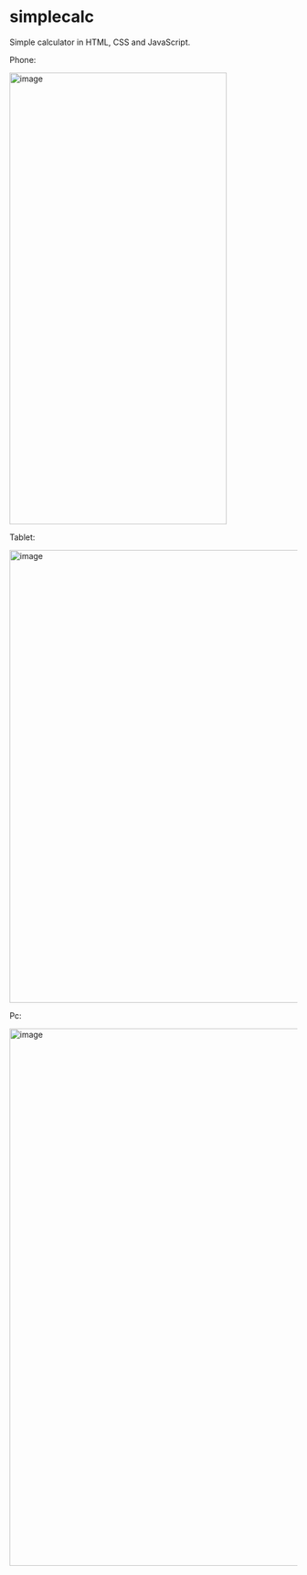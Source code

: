 # simplecalc
Simple calculator in HTML, CSS and JavaScript.

Phone:

<img width="380" height="791" alt="image" src="https://github.com/user-attachments/assets/5e297c28-2d89-4a98-bdf4-ac8ed551fe8f" />

Tablet:

<img width="554" height="793" alt="image" src="https://github.com/user-attachments/assets/3d8ce9af-906c-47b2-a170-31a8ed1e8132" />

Pc:

<img width="1889" height="941" alt="image" src="https://github.com/user-attachments/assets/5cccf73a-1ac6-458d-aef8-c1f587f9c548" />

